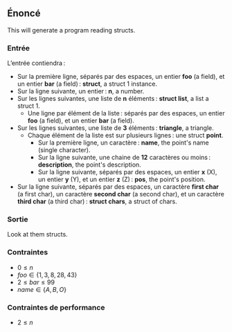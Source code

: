 ## Énoncé

This will generate a program reading structs.

### Entrée

L’entrée contiendra :

- Sur la première ligne, séparés par des espaces, un entier **foo** (a field),
  et un entier **bar** (a field) : **struct**, a struct 1 instance.
- Sur la ligne suivante, un entier : **n**, a number.
- Sur les lignes suivantes, une liste de **n** éléments : **struct list**, a
  list a struct 1.
    - Une ligne par élément de la liste : séparés par des espaces, un entier
      **foo** (a field), et un entier **bar** (a field).
- Sur les lignes suivantes, une liste de **3** éléments : **triangle**, a
  triangle.
    - Chaque élément de la liste est sur plusieurs lignes : une struct
      **point**.
        - Sur la première ligne, un caractère : **name**, the point's name
          (single character).
        - Sur la ligne suivante, une chaine de **12** caractères ou moins :
          **description**, the point's description.
        - Sur la ligne suivante, séparés par des espaces, un entier **x** (X),
          un entier **y** (Y), et un entier **z** (Z) : **pos**, the point's
          position.
- Sur la ligne suivante, séparés par des espaces, un caractère **first char**
  (a first char), un caractère **second char** (a second char), et un caractère
  **third char** (a third char) : **struct chars**, a struct of chars.

### Sortie

Look at them structs.

### Contraintes

- $0 \le n$
- $foo \in \{1, 3, 8, 28, 43\}$
- $2 \le bar \le 99$
- $name \in \{A, B, O\}$

### Contraintes de performance

- $2 \le n$
